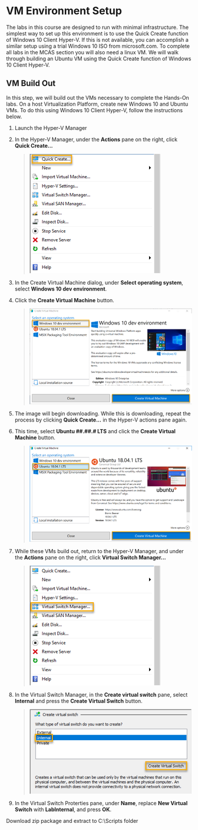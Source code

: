 # VM Environment Setup

The labs in this course are designed to run with minimal infrastructure.  The simplest way to set up this environment is to use the Quick Create function of Windows 10 Client Hyper-V. If this is not available, you can accomplish a similar setup using a trial Windows 10 ISO from microsoft.com. To complete all labs in the MCAS section you will also need a linux VM.  We will walk through building an Ubuntu VM using the Quick Create function of Windows 10 Client Hyper-V.

## VM Build Out
In this step, we will build out the VMs necessary to complete the Hands-On labs.  On a host Virtualization Platform, create new Windows 10 and Ubuntu VMs.  To do this using Windows 10 Client Hyper-V, follow the instructions below.

1. Launch the Hyper-V Manager
 
1. In the Hyper-V Manager, under the **Actions** pane on the right, click **Quick Create...**

    > ![hvqc](\Media\hvqc.png)
1. In the Create Virtual Machine dialog, under **Select operating system**, select **Windows 10 dev environment**.
1. Click the **Create Virtual Machine** button.

    > ![CVM](\Media\CVM.png)
1. The image will begin downloading. While this is downloading, repeat the process by clicking **Quick Create...** in the Hyper-V actions pane again.
1. This time, select **Ubuntu ##.##.# LTS** and click the **Create Virtual Machine** button.

    > ![CVM2](\Media\CVM2.png)
1. While these VMs build out, return to the Hyper-V Manager, and under the **Actions** pane on the right, click **Virtual Switch Manager...** 

    > ![VSM](\Media\VSM.png)
1. In the Virtual Switch Manager, in the **Create virtual switch** pane, select **Internal** and press the **Create Virtual Switch** button.

    > ![CVS](\Media\CVS.png)
1. In the Virtual Switch Proterties pane, under **Name**, replace **New Virtual Switch** with **LabInternal**, and press **OK**. 




Download zip package and extract to C:\Scripts folder